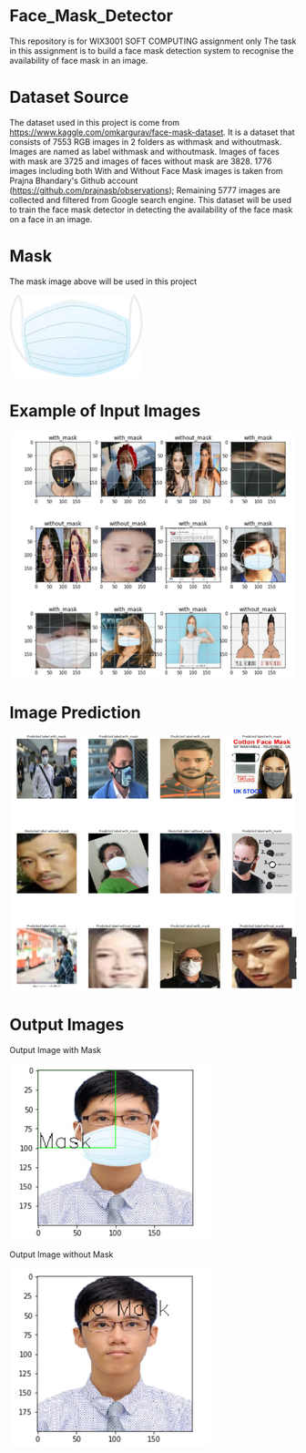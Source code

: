 # Face_Mask_Detector
This repository is for WIX3001 SOFT COMPUTING assignment only
The task in this assignment is to build a face mask detection system to recognise the availability of face mask in an image.

# Dataset Source
The dataset used in this project is come from https://www.kaggle.com/omkargurav/face-mask-dataset. It is a dataset that consists of 7553 RGB images in 2 folders as withmask and withoutmask. Images are named as label withmask and withoutmask. Images of faces with mask are 3725 and images of faces without mask are 3828.  1776 images including both With and Without Face Mask images is taken from Prajna Bhandary's Github account (https://github.com/prajnasb/observations); Remaining 5777 images are collected and filtered from Google search engine. This dataset will be used to train the face mask detector in detecting the availability of the face mask on a face in an image.

# Mask
The mask image above will be used in this project

![Image of Mask](https://github.com/IssacChew/Face_Mask_Detector/blob/main/Images/mask.png)

# Example of Input Images
![Image of Input](https://github.com/IssacChew/Face_Mask_Detector/blob/main/Images/Input.png)

# Image Prediction
![Image of Prediction](https://github.com/IssacChew/Face_Mask_Detector/blob/main/Images/Prediction.png)

# Output Images
Output Image with Mask

![Image of Output with Mask](https://github.com/IssacChew/Face_Mask_Detector/blob/main/Images/Output%20with%20mask.png)

Output Image without Mask

![Image of Output with Mask](https://github.com/IssacChew/Face_Mask_Detector/blob/main/Images/Output%20without%20mask.png)
